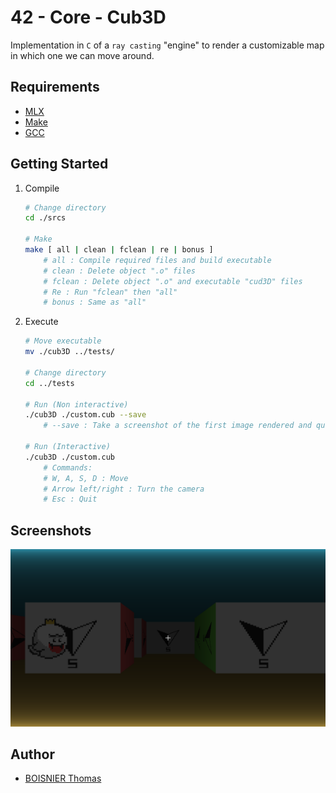 # 42 - Core - Cub3D

Implementation in `C` of a `ray casting` "engine" to render a customizable map in which one we can move around.


## Requirements

- [MLX](https://github.com/42Paris/minilibx-linux)
- [Make](https://www.gnu.org/software/make/)
- [GCC](https://gcc.gnu.org/)

## Getting Started

1. Compile

	```sh
	# Change directory
	cd ./srcs

	# Make
	make [ all | clean | fclean | re | bonus ]
		# all : Compile required files and build executable
		# clean : Delete object ".o" files
		# fclean : Delete object ".o" and executable "cud3D" files
		# Re : Run "fclean" then "all"
		# bonus : Same as "all"
	```

1. Execute

	```sh
	# Move executable
	mv ./cub3D ../tests/

	# Change directory
	cd ../tests

	# Run (Non interactive)
	./cub3D ./custom.cub --save
		# --save : Take a screenshot of the first image rendered and quit

	# Run (Interactive)
	./cub3D ./custom.cub
		# Commands:
		# W, A, S, D : Move
		# Arrow left/right : Turn the camera
		# Esc : Quit
	```

## Screenshots

![Screenshot of the test example](./tests/screenshot.bmp)


## Author

- [BOISNIER Thomas](https://github.com/TBoisnie)
